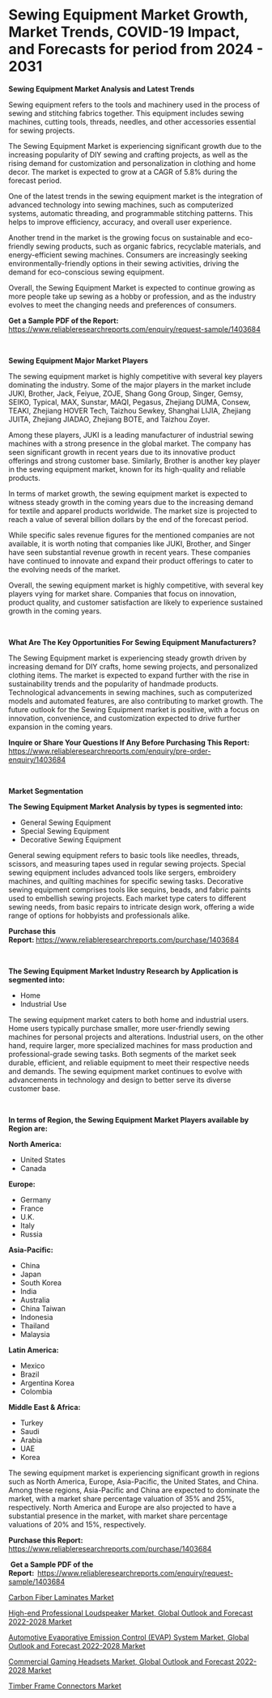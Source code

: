 <p><h1>Sewing Equipment Market Growth, Market Trends, COVID-19 Impact, and Forecasts for period from 2024 - 2031</h1></p><p><strong>Sewing Equipment Market Analysis and Latest Trends</strong></p>
<p><p>Sewing equipment refers to the tools and machinery used in the process of sewing and stitching fabrics together. This equipment includes sewing machines, cutting tools, threads, needles, and other accessories essential for sewing projects.</p><p>The Sewing Equipment Market is experiencing significant growth due to the increasing popularity of DIY sewing and crafting projects, as well as the rising demand for customization and personalization in clothing and home decor. The market is expected to grow at a CAGR of 5.8% during the forecast period.</p><p>One of the latest trends in the sewing equipment market is the integration of advanced technology into sewing machines, such as computerized systems, automatic threading, and programmable stitching patterns. This helps to improve efficiency, accuracy, and overall user experience.</p><p>Another trend in the market is the growing focus on sustainable and eco-friendly sewing products, such as organic fabrics, recyclable materials, and energy-efficient sewing machines. Consumers are increasingly seeking environmentally-friendly options in their sewing activities, driving the demand for eco-conscious sewing equipment.</p><p>Overall, the Sewing Equipment Market is expected to continue growing as more people take up sewing as a hobby or profession, and as the industry evolves to meet the changing needs and preferences of consumers.</p></p>
<p><strong>Get a Sample PDF of the Report:&nbsp;</strong> <a href="https://www.reliableresearchreports.com/enquiry/request-sample/1403684">https://www.reliableresearchreports.com/enquiry/request-sample/1403684</a></p>
<p>&nbsp;</p>
<p><strong>Sewing Equipment Major Market Players</strong></p>
<p><p>The sewing equipment market is highly competitive with several key players dominating the industry. Some of the major players in the market include JUKI, Brother, Jack, Feiyue, ZOJE, Shang Gong Group, Singer, Gemsy, SEIKO, Typical, MAX, Sunstar, MAQI, Pegasus, Zhejiang DUMA, Consew, TEAKI, Zhejiang HOVER Tech, Taizhou Sewkey, Shanghai LIJIA, Zhejiang JUITA, Zhejiang JIADAO, Zhejiang BOTE, and Taizhou Zoyer.</p><p>Among these players, JUKI is a leading manufacturer of industrial sewing machines with a strong presence in the global market. The company has seen significant growth in recent years due to its innovative product offerings and strong customer base. Similarly, Brother is another key player in the sewing equipment market, known for its high-quality and reliable products.</p><p>In terms of market growth, the sewing equipment market is expected to witness steady growth in the coming years due to the increasing demand for textile and apparel products worldwide. The market size is projected to reach a value of several billion dollars by the end of the forecast period.</p><p>While specific sales revenue figures for the mentioned companies are not available, it is worth noting that companies like JUKI, Brother, and Singer have seen substantial revenue growth in recent years. These companies have continued to innovate and expand their product offerings to cater to the evolving needs of the market.</p><p>Overall, the sewing equipment market is highly competitive, with several key players vying for market share. Companies that focus on innovation, product quality, and customer satisfaction are likely to experience sustained growth in the coming years.</p></p>
<p>&nbsp;</p>
<p><strong>What Are The Key Opportunities For Sewing Equipment Manufacturers?</strong></p>
<p><p>The Sewing Equipment market is experiencing steady growth driven by increasing demand for DIY crafts, home sewing projects, and personalized clothing items. The market is expected to expand further with the rise in sustainability trends and the popularity of handmade products. Technological advancements in sewing machines, such as computerized models and automated features, are also contributing to market growth. The future outlook for the Sewing Equipment market is positive, with a focus on innovation, convenience, and customization expected to drive further expansion in the coming years.</p></p>
<p><strong>Inquire or Share Your Questions If Any Before Purchasing This Report:</strong> <a href="https://www.reliableresearchreports.com/enquiry/pre-order-enquiry/1403684">https://www.reliableresearchreports.com/enquiry/pre-order-enquiry/1403684</a></p>
<p>&nbsp;</p>
<p><strong>Market Segmentation</strong></p>
<p><strong>The Sewing Equipment Market Analysis by types is segmented into:</strong></p>
<p><ul><li>General Sewing Equipment</li><li>Special Sewing Equipment</li><li>Decorative Sewing Equipment</li></ul></p>
<p><p>General sewing equipment refers to basic tools like needles, threads, scissors, and measuring tapes used in regular sewing projects. Special sewing equipment includes advanced tools like sergers, embroidery machines, and quilting machines for specific sewing tasks. Decorative sewing equipment comprises tools like sequins, beads, and fabric paints used to embellish sewing projects. Each market type caters to different sewing needs, from basic repairs to intricate design work, offering a wide range of options for hobbyists and professionals alike.</p></p>
<p><strong>Purchase this Report:&nbsp;</strong><a href="https://www.reliableresearchreports.com/purchase/1403684">https://www.reliableresearchreports.com/purchase/1403684</a></p>
<p>&nbsp;</p>
<p><strong>The Sewing Equipment Market Industry Research by Application is segmented into:</strong></p>
<p><ul><li>Home</li><li>Industrial Use</li></ul></p>
<p><p>The sewing equipment market caters to both home and industrial users. Home users typically purchase smaller, more user-friendly sewing machines for personal projects and alterations. Industrial users, on the other hand, require larger, more specialized machines for mass production and professional-grade sewing tasks. Both segments of the market seek durable, efficient, and reliable equipment to meet their respective needs and demands. The sewing equipment market continues to evolve with advancements in technology and design to better serve its diverse customer base.</p></p>
<p>&nbsp;</p>
<p><strong>In terms of Region, the Sewing Equipment Market Players available by Region are:</strong></p>
<p>
    <p> <strong> North America: </strong>
        <ul>
            <li>United States</li>
            <li>Canada</li>
        </ul>
        </p> 
    <p> <strong> Europe: </strong>
        <ul>
            <li>Germany</li>
            <li>France</li>
            <li>U.K.</li>
            <li>Italy</li>
            <li>Russia</li>
        </ul>
        </p> 
    <p> <strong> Asia-Pacific: </strong>
        <ul>
            <li>China</li>
            <li>Japan</li>
            <li>South Korea</li>
            <li>India</li>
            <li>Australia</li>
            <li>China Taiwan</li>
            <li>Indonesia</li>
            <li>Thailand</li>
            <li>Malaysia</li>
        </ul>
        </p> 
    <p> <strong> Latin America: </strong>
        <ul>
            <li>Mexico</li>
            <li>Brazil</li>
            <li>Argentina Korea</li>
            <li>Colombia</li>
        </ul>
        </p> 
    <p> <strong> Middle East & Africa: </strong>
        <ul>
            <li>Turkey</li>
            <li>Saudi</li>
            <li>Arabia</li>
            <li>UAE</li>
            <li>Korea</li>
        </ul>
    </p>
    </p>
<p><p>The sewing equipment market is experiencing significant growth in regions such as North America, Europe, Asia-Pacific, the United States, and China. Among these regions, Asia-Pacific and China are expected to dominate the market, with a market share percentage valuation of 35% and 25%, respectively. North America and Europe are also projected to have a substantial presence in the market, with market share percentage valuations of 20% and 15%, respectively.</p></p>
<p><strong>Purchase this Report: </strong><a href="https://www.reliableresearchreports.com/purchase/1403684">https://www.reliableresearchreports.com/purchase/1403684</a></p>
<p>&nbsp;<strong>Get a Sample PDF of the Report:&nbsp;&nbsp;</strong><a href="https://www.reliableresearchreports.com/enquiry/request-sample/1403684">https://www.reliableresearchreports.com/enquiry/request-sample/1403684</a></p>
<p><strong></strong></p>
<p><p><a href="https://view.publitas.com/reportprime-1/carbon-fiber-laminates-market-centers-on-aspects-such-as-market-growth-market-share-market-opportunity-and-projected-forecasts-spanning-from-2024-to-2031/">Carbon Fiber Laminates Market</a></p><p><a href="https://natural-crush-b99.notion.site/High-end-Professional-Loudspeaker-Market-Global-Outlook-and-Forecast-2022-2028-Market-Dynamics-2024-d962bf457aed46e180a4b6953996757b">High-end Professional Loudspeaker Market, Global Outlook and Forecast 2022-2028 Market</a></p><p><a href="https://zircon-bluebell-299.notion.site/Automotive-Evaporative-Emission-Control-EVAP-System-Market-Global-Outlook-and-Forecast-2022-2028--32ff09fe785f4b01800d9cfa55aa5f71">Automotive Evaporative Emission Control (EVAP) System Market, Global Outlook and Forecast 2022-2028 Market</a></p><p><a href="https://iodized-pantydraco-05c.notion.site/Commercial-Gaming-Headsets-Market-Global-Outlook-and-Forecast-2022-2028-Market-Size-Growth-and-For-4ca4b08dd1df40fca47a7fa0de8d71d5">Commercial Gaming Headsets Market, Global Outlook and Forecast 2022-2028 Market</a></p><p><a href="https://view.publitas.com/reportprime-1/timber-frame-connectors-market-centers-on-aspects-such-as-market-growth-market-share-market-opportunity-and-projected-forecasts-spanning-from-2024-to-2031/">Timber Frame Connectors Market</a></p></p>